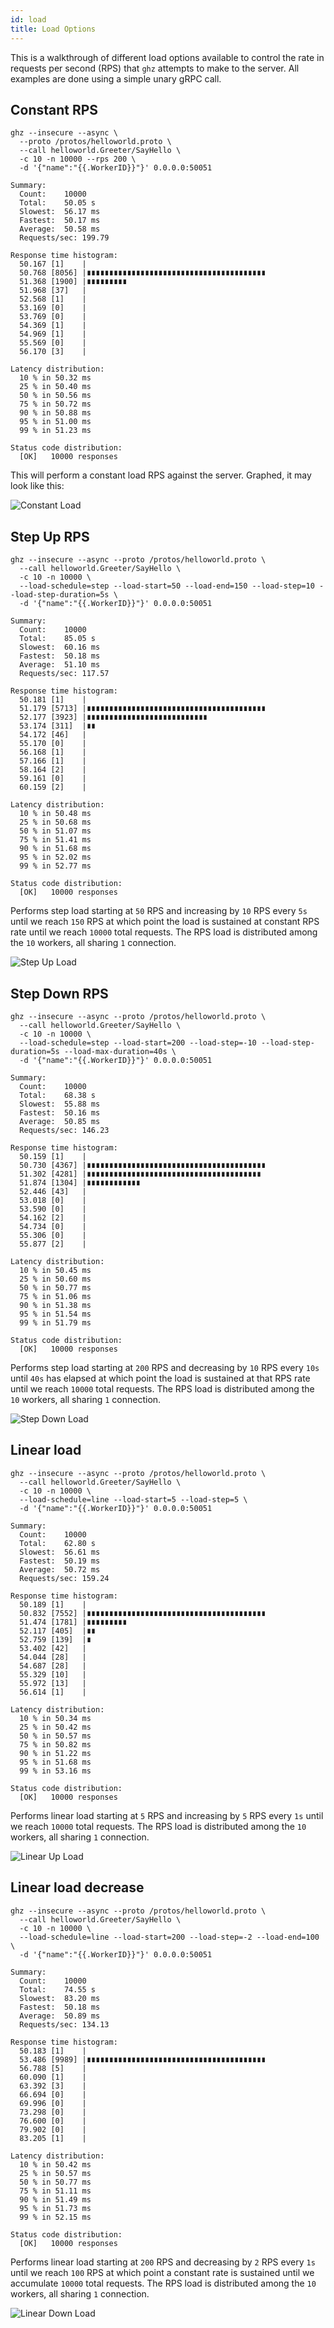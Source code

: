 ```yaml
---
id: load
title: Load Options
---
```


This is a walkthrough of different load options available to control the rate in requests per second (RPS) that `ghz` attempts to make to the server. All examples are done using a simple unary gRPC call.

## Constant RPS

```
ghz --insecure --async \
  --proto /protos/helloworld.proto \
  --call helloworld.Greeter/SayHello \
  -c 10 -n 10000 --rps 200 \
  -d '{"name":"{{.WorkerID}}"}' 0.0.0.0:50051 

Summary:
  Count:	10000
  Total:	50.05 s
  Slowest:	56.17 ms
  Fastest:	50.17 ms
  Average:	50.58 ms
  Requests/sec:	199.79

Response time histogram:
  50.167 [1]	|
  50.768 [8056]	|∎∎∎∎∎∎∎∎∎∎∎∎∎∎∎∎∎∎∎∎∎∎∎∎∎∎∎∎∎∎∎∎∎∎∎∎∎∎∎∎
  51.368 [1900]	|∎∎∎∎∎∎∎∎∎
  51.968 [37]	|
  52.568 [1]	|
  53.169 [0]	|
  53.769 [0]	|
  54.369 [1]	|
  54.969 [1]	|
  55.569 [0]	|
  56.170 [3]	|

Latency distribution:
  10 % in 50.32 ms
  25 % in 50.40 ms
  50 % in 50.56 ms
  75 % in 50.72 ms
  90 % in 50.88 ms
  95 % in 51.00 ms
  99 % in 51.23 ms

Status code distribution:
  [OK]   10000 responses
```

This will perform a constant load RPS against the server. Graphed, it may look like this:

![Constant Load](/images/const_c_const_rps.svg)

## Step Up RPS

```
ghz --insecure --async --proto /protos/helloworld.proto \
  --call helloworld.Greeter/SayHello \
  -c 10 -n 10000 \
  --load-schedule=step --load-start=50 --load-end=150 --load-step=10 --load-step-duration=5s \
  -d '{"name":"{{.WorkerID}}"}' 0.0.0.0:50051 

Summary:
  Count:	10000
  Total:	85.05 s
  Slowest:	60.16 ms
  Fastest:	50.18 ms
  Average:	51.10 ms
  Requests/sec:	117.57

Response time histogram:
  50.181 [1]	|
  51.179 [5713]	|∎∎∎∎∎∎∎∎∎∎∎∎∎∎∎∎∎∎∎∎∎∎∎∎∎∎∎∎∎∎∎∎∎∎∎∎∎∎∎∎
  52.177 [3923]	|∎∎∎∎∎∎∎∎∎∎∎∎∎∎∎∎∎∎∎∎∎∎∎∎∎∎∎
  53.174 [311]	|∎∎
  54.172 [46]	|
  55.170 [0]	|
  56.168 [1]	|
  57.166 [1]	|
  58.164 [2]	|
  59.161 [0]	|
  60.159 [2]	|

Latency distribution:
  10 % in 50.48 ms
  25 % in 50.68 ms
  50 % in 51.07 ms
  75 % in 51.41 ms
  90 % in 51.68 ms
  95 % in 52.02 ms
  99 % in 52.77 ms

Status code distribution:
  [OK]   10000 responses
```

Performs step load starting at `50` RPS and increasing by `10` RPS every `5s` until we reach `150` RPS at which point the load is sustained at constant RPS rate until we reach `10000` total requests. The RPS load is distributed among the `10` workers, all sharing `1` connection.

![Step Up Load](/images/const_c_step_up_rps.svg)

## Step Down RPS

```
ghz --insecure --async --proto /protos/helloworld.proto \
  --call helloworld.Greeter/SayHello \
  -c 10 -n 10000 \
  --load-schedule=step --load-start=200 --load-step=-10 --load-step-duration=5s --load-max-duration=40s \
  -d '{"name":"{{.WorkerID}}"}' 0.0.0.0:50051 

Summary:
  Count:	10000
  Total:	68.38 s
  Slowest:	55.88 ms
  Fastest:	50.16 ms
  Average:	50.85 ms
  Requests/sec:	146.23

Response time histogram:
  50.159 [1]	|
  50.730 [4367]	|∎∎∎∎∎∎∎∎∎∎∎∎∎∎∎∎∎∎∎∎∎∎∎∎∎∎∎∎∎∎∎∎∎∎∎∎∎∎∎∎
  51.302 [4281]	|∎∎∎∎∎∎∎∎∎∎∎∎∎∎∎∎∎∎∎∎∎∎∎∎∎∎∎∎∎∎∎∎∎∎∎∎∎∎∎
  51.874 [1304]	|∎∎∎∎∎∎∎∎∎∎∎∎
  52.446 [43]	|
  53.018 [0]	|
  53.590 [0]	|
  54.162 [2]	|
  54.734 [0]	|
  55.306 [0]	|
  55.877 [2]	|

Latency distribution:
  10 % in 50.45 ms
  25 % in 50.60 ms
  50 % in 50.77 ms
  75 % in 51.06 ms
  90 % in 51.38 ms
  95 % in 51.54 ms
  99 % in 51.79 ms

Status code distribution:
  [OK]   10000 responses
```

Performs step load starting at `200` RPS and decreasing by `10` RPS every `10s` until `40s` has elapsed at which point the load is sustained at that RPS rate until we reach `10000` total requests. The RPS load is distributed among the `10` workers, all sharing `1` connection.

![Step Down Load](/images/const_c_step_down_rps.svg)

## Linear load

```
ghz --insecure --async --proto /protos/helloworld.proto \
  --call helloworld.Greeter/SayHello \
  -c 10 -n 10000 \
  --load-schedule=line --load-start=5 --load-step=5 \
  -d '{"name":"{{.WorkerID}}"}' 0.0.0.0:50051

Summary:
  Count:	10000
  Total:	62.80 s
  Slowest:	56.61 ms
  Fastest:	50.19 ms
  Average:	50.72 ms
  Requests/sec:	159.24

Response time histogram:
  50.189 [1]	|
  50.832 [7552]	|∎∎∎∎∎∎∎∎∎∎∎∎∎∎∎∎∎∎∎∎∎∎∎∎∎∎∎∎∎∎∎∎∎∎∎∎∎∎∎∎
  51.474 [1781]	|∎∎∎∎∎∎∎∎∎
  52.117 [405]	|∎∎
  52.759 [139]	|∎
  53.402 [42]	|
  54.044 [28]	|
  54.687 [28]	|
  55.329 [10]	|
  55.972 [13]	|
  56.614 [1]	|

Latency distribution:
  10 % in 50.34 ms
  25 % in 50.42 ms
  50 % in 50.57 ms
  75 % in 50.82 ms
  90 % in 51.22 ms
  95 % in 51.68 ms
  99 % in 53.16 ms

Status code distribution:
  [OK]   10000 responses
```

Performs linear load starting at `5` RPS and increasing by `5` RPS every `1s` until we reach `10000` total requests. The RPS load is distributed among the `10` workers, all sharing `1` connection.

![Linear Up Load](/images/const_c_line_up_rps.svg)

## Linear load decrease

```
ghz --insecure --async --proto /protos/helloworld.proto \
  --call helloworld.Greeter/SayHello \
  -c 10 -n 10000 \
  --load-schedule=line --load-start=200 --load-step=-2 --load-end=100 \
  -d '{"name":"{{.WorkerID}}"}' 0.0.0.0:50051 

Summary:
  Count:	10000
  Total:	74.55 s
  Slowest:	83.20 ms
  Fastest:	50.18 ms
  Average:	50.89 ms
  Requests/sec:	134.13

Response time histogram:
  50.183 [1]	|
  53.486 [9989]	|∎∎∎∎∎∎∎∎∎∎∎∎∎∎∎∎∎∎∎∎∎∎∎∎∎∎∎∎∎∎∎∎∎∎∎∎∎∎∎∎
  56.788 [5]	|
  60.090 [1]	|
  63.392 [3]	|
  66.694 [0]	|
  69.996 [0]	|
  73.298 [0]	|
  76.600 [0]	|
  79.902 [0]	|
  83.205 [1]	|

Latency distribution:
  10 % in 50.42 ms
  25 % in 50.57 ms
  50 % in 50.77 ms
  75 % in 51.11 ms
  90 % in 51.49 ms
  95 % in 51.73 ms
  99 % in 52.15 ms

Status code distribution:
  [OK]   10000 responses
```

Performs linear load starting at `200` RPS and decreasing by `2` RPS every `1s` until we reach `100` RPS at which point a constant rate is sustained until we accumulate `10000` total requests. The RPS load is distributed among the `10` workers, all sharing `1` connection.

![Linear Down Load](/images/const_c_line_down_rps.svg)
